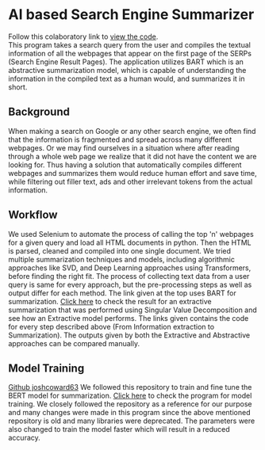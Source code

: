 # AI based Search Engine Summarizer
Follow this colaboratory link to [view the code](https://colab.research.google.com/drive/1Hm7aGFJ7raPZkofA0KbA4l7f9Kknq_HA?usp=sharing).<br>
This program takes a search query from the user and compiles the textual information of all the webpages that appear on the first page of the SERPs (Search Engine Result Pages). The application utilizes BART which is an abstractive summarization model, which is capable of understanding the information in the compiled text as a human would, and summarizes it in short.

## Background
When making a search on Google or any other search engine, we often find that the information is fragmented and spread across many different webpages. Or we may find ourselves in a situation where after reading through a whole web page we realize that it did not have the content we are looking for. Thus having a solution that automatically compiles different webpages and summarizes them would reduce human effort and save time, while filtering out filler text, ads and other irrelevant tokens from the actual information.

## Workflow
We used Selenium to automate the process of calling the top 'n' webpages for a given query and load all HTML documents in python. Then the HTML is parsed, cleaned and compiled into one single document.
We tried multiple summarization techniques and models, including algorithmic approaches like SVD, and Deep Learning approaches using Transformers, before finding the right fit.
The process of collecting text data from a user query is same for every approach, but the pre-processing steps as well as output differ for each method.
The link given at the top uses BART for summarization. [Click here](https://colab.research.google.com/drive/16893PRDLy3QbFXf4fqHPBWO2t1QDLbcv?usp=sharing) to check the result for an extractive summarization that was performed using Singular Value Decomposition and see how an Extractive model performs.
The links given contains the code for every step described above (From Information extraction to Summarization).
The outputs given by both the Extractive and Abstractive approaches can be compared manually. 


## Model Training
[Github joshcoward63](https://github.com/joshcoward63/TextAbstractiveSummarization.git) We followed this repository to train and fine tune the BERT model for summarization.
[Click here](https://colab.research.google.com/drive/10irxg8-qqSpe9ic73ZeNzqwmhPp0EdGk?usp=sharing) to check the program for model training. We closely followed the repository as a reference for our purpose and many changes were made in this program since the above mentioned repository is old and many libraries were deprecated. The parameters were also changed to train the model faster which will result in a reduced accuracy.
